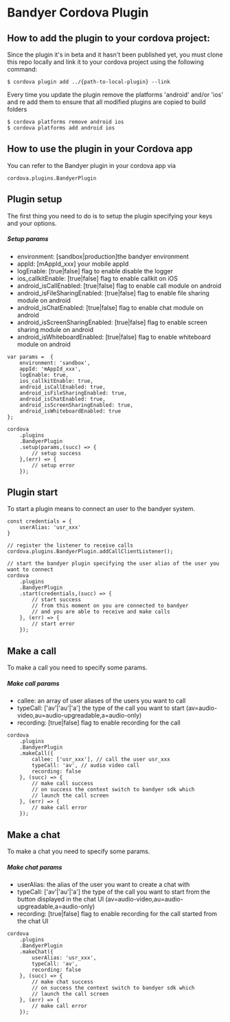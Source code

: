 # Bandyer Cordova Plugin

## How to add the plugin to your cordova project:

Since the plugin it's in beta and it hasn't been published yet, you must clone this repo locally and link it to your cordova project using the following command:
```
$ cordova plugin add ../{path-to-local-plugin} --link
```

Every time you update the plugin remove the platforms 'android' and/or 'ios' and re add them to ensure that all modified plugins are copied to build folders

```
$ cordova platforms remove android ios
$ cordova platforms add android ios
```

## How to use the plugin in your Cordova app

You can refer to the Bandyer plugin in your cordova app via
```
cordova.plugins.BandyerPlugin
```

## Plugin setup
The first thing you need to do is to setup the plugin specifying your keys and your options.

##### Setup params
- environment: [sandbox|production]the bandyer environment 
- appId: [mAppId_xxx] your mobile appId
- logEnable: [true|false] flag to enable disable the logger
- ios_callkitEnable: [true|false] flag to enable callkit on iOS
- android_isCallEnabled: [true|false] flag to enable call module on android
- android_isFileSharingEnabled: [true|false] flag to enable file sharing module on android
- android_isChatEnabled: [true|false] flag to enable chat module on android
- android_isScreenSharingEnabled: [true|false] flag to enable screen sharing module on android
- android_isWhiteboardEnabled: [true|false] flag to enable whiteboard module on android

```
var params =  {
    environment: 'sandbox',
    appId: 'mAppId_xxx',
    logEnable: true,
    ios_callkitEnable: true,
    android_isCallEnabled: true,
    android_isFileSharingEnabled: true,
    android_isChatEnabled: true,
    android_isScreenSharingEnabled: true,
    android_isWhiteboardEnabled: true
};

cordova
    .plugins
    .BandyerPlugin
    .setup(params,(succ) => {
        // setup success
    },(err) => {
        // setup error
    });
```

## Plugin start
To start a plugin means to connect an user to the bandyer system.

```
const credentials = {
    userAlias: 'usr_xxx'
}

// register the listener to receive calls
cordova.plugins.BandyerPlugin.addCallClientListener(); 

// start the bandyer plugin specifying the user alias of the user you want to connect
cordova
    .plugins
    .BandyerPlugin
    .start(credentials,(succ) => {
        // start success
        // from this moment on you are connected to bandyer
        // and you are able to receive and make calls        
    }, (err) => {
        // start error
    });
```

## Make a call
To make a call you need to specify some params.

##### Make call params
- callee: an array of user aliases of the users you want to call
- typeCall: ['av'|'au'|'a'] the type of the call you want to start (av=audio-video,au=audio-upgreadable,a=audio-only)
- recording: [true|false] flag to enable recording for the call

```
cordova
    .plugins
    .BandyerPlugin
    .makeCall({
        callee: ['usr_xxx'], // call the user usr_xxx
        typeCall: 'av', // audio video call
        recording: false
    }, (succ) => {
        // make call success
        // on success the context switch to bandyer sdk which
        // launch the call screen
    }, (err) => {
        // make call error
    });
```

## Make a chat
To make a chat you need to specify some params.

##### Make chat params
- userAlias: the alias of the user you want to create a chat with
- typeCall: ['av'|'au'|'a'] the type of the call you want to start from the button displayed in the chat UI (av=audio-video,au=audio-upgreadable,a=audio-only)
- recording: [true|false] flag to enable recording for the call started from the chat UI

```
cordova
    .plugins
    .BandyerPlugin
    .makeChat({
        userAlias: 'usr_xxx',
        typeCall: 'av',
        recording: false
    }, (succ) => {
        // make chat success
        // on success the context switch to bandyer sdk which
        // launch the call screen
    }, (err) => {
        // make call error
    });
```